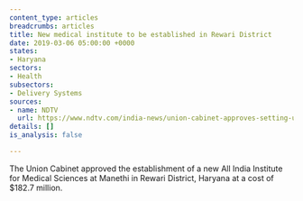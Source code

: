 ```yaml
---
content_type: articles
breadcrumbs: articles
title: New medical institute to be established in Rewari District
date: 2019-03-06 05:00:00 +0000
states:
- Haryana
sectors:
- Health
subsectors:
- Delivery Systems
sources:
- name: NDTV
  url: https://www.ndtv.com/india-news/union-cabinet-approves-setting-up-of-aiims-in-haryana-2000920
details: []
is_analysis: false

---
```

The Union Cabinet approved the establishment of a new All India Institute for Medical Sciences at Manethi in Rewari District, Haryana at a cost of $182.7 million.